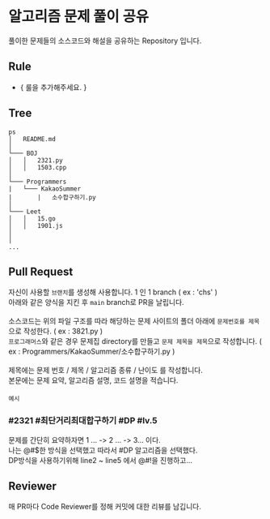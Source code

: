 # 알고리즘 문제 풀이 공유

풀이한 문제들의 소스코드와 해설을 공유하는 Repository 입니다.

## Rule

- { 룰을 추가해주세요. }

## Tree

```
ps
│   README.md
│ 
└─── BOJ
│   │   2321.py
│   │   1503.cpp
│
└─── Programmers
|   └─── KakaoSummer
|       |   소수합구하기.py
│ 
└─── Leet
│   │   15.go
│   │   1901.js
│
│
...
```

## Pull Request 

자신이 사용할 `브랜치`를 생성해 사용합니다. 1 인 1 branch ( ex : 'chs' ) <br>
아래와 같은 양식을 지킨 후 `main` branch로 PR을 날립니다. <br><br>
소스코드는 위의 파일 구조를 따라 해당하는 문제 사이트의 폴더 아래에 `문제번호를 제목`으로 작성한다. ( ex : 3821.py ) <br>
`프로그래머스`와 같은 경우 문제집 directory를 만들고 `문제 제목을 제목`으로 작성합니다. ( ex : Programmers/KakaoSummer/소수합구하기.py )
<br><br>
제목에는 문제 번호 / 제목 / 알고리즘 종류 / 난이도 를 작성합니다.
<br>
본문에는 문제 요약, 알고리즘 설명, 코드 설명을 적습니다.
<br>
<br>
`예시`
### #2321 #최단거리최대합구하기 #DP #lv.5 <br>
문제를 간단히 요약하자면 1 ... -> 2 ... -> 3... 이다. <br>
나는 @#$한 방식을 선택했고 따라서 #DP 알고리즘을 선택했다. 
<br>DP방식을 사용하기위해 line2 ~ line5 에서 @#!을 진행하고...


## Reviewer

매 PR마다 Code Reviewer를 정해 커밋에 대한 리뷰를 남깁니다.

